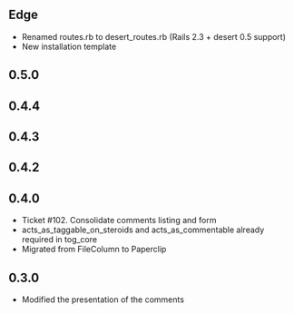 Edge
----
* Renamed routes.rb to desert_routes.rb (Rails 2.3 + desert 0.5 support)
* New installation template

0.5.0
----

0.4.4
----

0.4.3
----

0.4.2
----

0.4.0
----
* Ticket #102. Consolidate comments listing and form
* acts_as_taggable_on_steroids and acts_as_commentable already required in tog_core
* Migrated from FileColumn to Paperclip

0.3.0
----
* Modified the presentation of the comments
